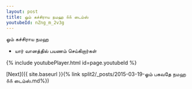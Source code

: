```yaml
---
layout: post
title: ஓம் கச்சிராய நமஹ ௧௧ டைம்ஸ்
youtubeId: nZng_m_2v3g
---
```

 
 
 ஓம் கச்சிராய நமஹ  
 
 -  யார் வானத்தில் பயணம் செய்கிறார்கள் 
 
  
 
  
 
 
 
 
 
 


{% include youtubePlayer.html id=page.youtubeId %}
 
[Next]({{ site.baseurl }}{% link  split2/_posts/2015-03-19-ஓம் பகவதே நமஹ ௧௧ டைம்ஸ்.md%})
 
